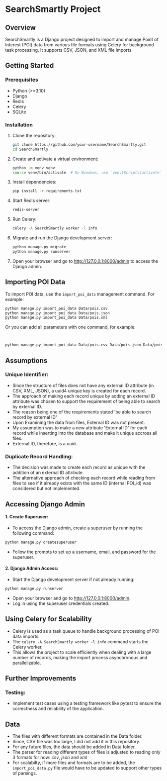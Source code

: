 # SearchSmartly Project

## Overview
SearchSmartly is a Django project designed to import and manage Point of Interest (POI) data from various file formats using Celery for background task processing. It supports CSV, JSON, and XML file imports.

## Getting Started

### Prerequisites
- Python (>=3.10)
- Django
- Redis
- Celery
- SQLite

### Installation
1. Clone the repository:
    ```bash
    git clone https://github.com/your-username/SearchSmartly.git
    cd SearchSmartly
    ```

2. Create and activate a virtual environment:
    ```bash
    python -m venv venv
    source venv/bin/activate  # On Windows, use `venv\Scripts\activate`
    ```

3. Install dependencies:
    ```bash
    pip install -r requirements.txt
    ```

4. Start Redis server:
    ```bash
    redis-server
    ```

5. Run Celery:
    ```bash
    celery -A SearchSmartly worker -l info
    ```

6. Migrate and run the Django development server:
    ```bash
    python manage.py migrate
    python manage.py runserver
    ```

7. Open your browser and go to http://127.0.0.1:8000/admin to access the Django admin.

## Importing POI Data

To import POI data, use the `import_poi_data` management command. For example:

```bash
python manage.py import_poi_data Data/pois.csv
python manage.py import_poi_data Data/pois.json
python manage.py import_poi_data Data/pois.xml
```
Or you can add all parameters with one command, for example: 
```bash


python manage.py import_poi_data Data/pois.csv Data/pois.json Data/pois.xml
```

## Assumptions

### Unique Identifier:

- Since the structure of files does not have any external ID attribute (in CSV, XML, JSON), a uuid4 unique key is created for each record.
- The approach of making each record unique by adding an external ID attribute was chosen to support the requirement of being able to search by external ID.
- The reason being one of the requirements stated 'be able to search record by external ID' 
- Upon Examining the data from files, External ID was not present. 
- My assumption was to make a new attribute 'External ID' for each record while inserting into the database and make it unique accross all files. 
- External ID, therefore, is a uuid.

### Duplicate Record Handling:

- The decision was made to create each record as unique with the addition of an external ID attribute.
- The alternative approach of checking each record while reading from files to see if it already exists with the same ID (internal POI_id) was considered but not implemented.


## Accessing Django Admin

#### 1. Create Superuser:

- To access the Django admin, create a superuser by running the following command:
```bash
python manage.py createsuperuser
```
- Follow the prompts to set up a username, email, and password for the superuser.


#### 2. Django Admin Access:

- Start the Django development server if not already running:
```bash
python manage.py runserver
```
- Open your browser and go to http://127.0.0.1:8000/admin.
- Log in using the superuser credentials created.


## Using Celery for Scalability
- Celery is used as a task queue to handle background processing of POI data imports.
- The ```celery -A SearchSmartly worker -l info``` command starts the Celery worker.
- This allows the project to scale efficiently when dealing with a large number of records, making the import process asynchronous and parallelizable.


## Further Improvements

### Testing:
- Implement test cases using a testing framework like pytest to ensure the correctness and reliability of the application.

## Data

- The files with different formats are contained in the Data folder.
- Since, CSV file was too large, I did not add it in this repository.
- For any future files, the data should be added in Data folder.
- The parser for reading different types of files is adjusted to reading only 3 formats for now: *csv*, *json* and *xml*
- For scalabilty, if more files and formats are to be added, the ```import_poi_data.py``` file would have to be updated to support other types of parsings. 
